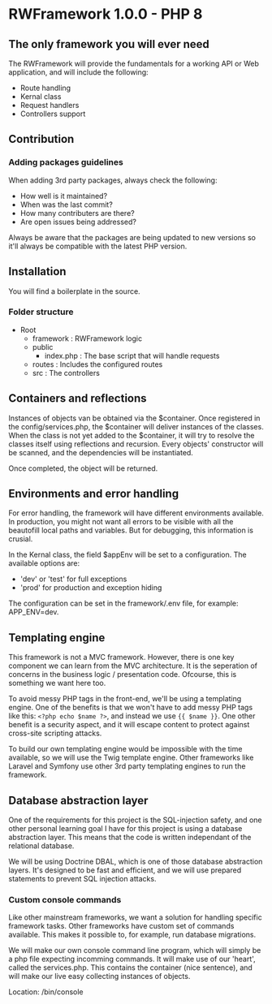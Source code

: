 # RWFramework 1.0.0  - PHP 8

## The only framework you will ever need
The RWFramework will provide the fundamentals for a working API or Web application, and will include the following:
- Route handling
- Kernal class
- Request handlers
- Controllers support

## Contribution

### Adding packages guidelines
When adding 3rd party packages, always check the following:
- How well is it maintained?
- When was the last commit?
- How many contributers are there?
- Are open issues being addressed?

Always be aware that the packages are being updated to new versions so it'll always be compatible with the latest PHP version.

## Installation
You will find a boilerplate in the source.

### Folder structure
- Root
    - framework : RWFramework logic
    - public
        - index.php : The base script that will handle requests
    - routes : Includes the configured routes
    - src : The controllers

## Containers and reflections
Instances of objects van be obtained via the $container. Once registered in the config/services.php, the $container will deliver instances of the classes. When the class is not yet added to the $container, it will try to resolve the classes itself using reflections and recursion. Every objects' constructor will be scanned, and the dependencies will be instantiated. 

Once completed, the object will be returned.

## Environments and error handling
For error handling, the framework will have different environments available. In production, you might not want all errors to be visible with all the beautofill local paths and variables. But for debugging, this information is crusial. 

In the Kernal class, the field $appEnv will be set to a configuration. The available options are:
- 'dev' or 'test' for full exceptions
- 'prod' for production and exception hiding

The configuration can be set in the framework/.env file, for example: APP_ENV=dev.

## Templating engine
This framework is not a MVC framework. However, there is one key component we can learn from the MVC architecture. It is the seperation of concerns in the business logic / presentation code. Ofcourse, this is something we want here too.

To avoid messy PHP tags in the front-end, we'll be using a templating engine. One of the benefits is that we won't have to add messy PHP tags like this: `<?php echo $name ?>`, and instead we use `{{ $name }}`. One other benefit is a security aspect, and it will escape content to protect against cross-site scripting attacks. 

To build our own templating engine would be impossible with the time available, so we will use the Twig template engine. Other frameworks like Laravel and Symfony use other 3rd party templating engines to run the framework.

## Database abstraction layer
One of the requirements for this project is the SQL-injection safety, and one other personal learning goal I have for this project is using a database abstraction layer. This means that the code is written independant of the relational database.

We will be using Doctrine DBAL, which is one of those database abstraction layers. It's designed to be fast and efficient, and we will use prepared statements to prevent SQL injection attacks. 

### Custom console commands
Like other mainstream frameworks, we want a solution for handling specific framework tasks. Other frameworks have custom set of commands available. This makes it possible to, for example, run database migrations. 

We will make our own console command line program, which will simply be a php file expecting incomming commands. It will make use of our 'heart', called the services.php. This contains the container (nice sentence), and will make our live easy collecting instances of objects.

Location:
/bin/console

